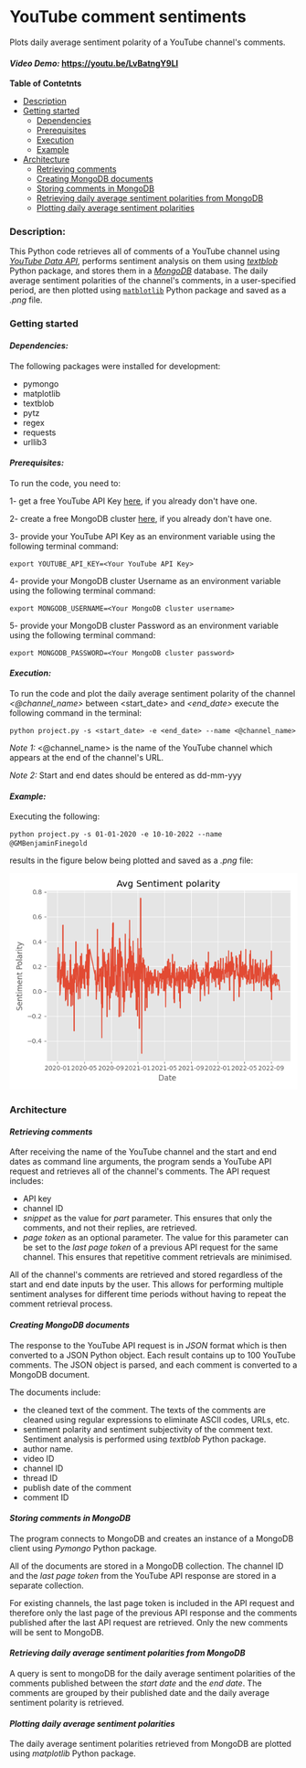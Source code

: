 # **YouTube comment sentiments**
Plots daily average sentiment polarity of a YouTube channel's comments.
#### ***Video Demo:***  https://youtu.be/LvBatngY9LI

**Table of Contetnts**
- [Description](#description)
- [Getting started](#getting-started)
    - [Dependencies](#dependencies)
    - [Prerequisites](#prerequisites)
    - [Execution](#execution)
    - [Example](#example)
- [Architecture](#architecture)
    - [Retrieving comments](#retreiving-comments)
    - [Creating MongoDB documents](#creating-mongodb-documentes)
    - [Storing comments in MongoDB](#storing-comments-in-mongodb)
    - [Retrieving daily average sentiment polarities from MongoDB](#retreiving-daily-average-sentiment-polarities-from-mongodb)
    - [Plotting daily average sentiment polarities](#plotting-daily-average-sentiment-polarities)

### **Description:**

This Python code retrieves all of comments of a YouTube channel using [*YouTube Data API*](https://developers.google.com/youtube/v3), performs sentiment analysis on them using [*textblob*](https://textblob.readthedocs.io/en/dev/) Python package, and stores them in a [*MongoDB*](https://www.mongodb.com/) database. The daily average sentiment polarities of the channel's comments, in a user-specified period, are then plotted using [`matblotlib`](https://matplotlib.org/) Python package and saved as a *.png* file.

### **Getting started**
#### ***Dependencies:***

The following packages were installed for development:

- pymongo
- matplotlib
- textblob
- pytz
- regex
- requests
- urllib3

#### ***Prerequisites:***

To run the code, you need to:

1- get a free YouTube API Key [here](https://developers.google.com/youtube/v3), if you already don't have one.

2- create a free MongoDB cluster [here](https://www.mongodb.com/atlas), if you already don't have one.

3- provide your YouTube API Key as an environment variable using the following terminal command:
```
export YOUTUBE_API_KEY=<Your YouTube API Key>
```
4- provide your MongoDB cluster Username as an environment variable using the following terminal command:
```
export MONGODB_USERNAME=<Your MongoDB cluster username>
```
5- provide your MongoDB cluster Password as an environment variable using the following terminal command:
```
export MONGODB_PASSWORD=<Your MongoDB cluster password>
```
#### ***Execution:***
To run the code and plot the daily average sentiment polarity of the channel *<@channel_name>* between <start_date> and  *<end_date>* execute the following command in the terminal:
```
python project.py -s <start_date> -e <end_date> --name <@channel_name>
```
*Note 1:* <@channel_name> is the name of the YouTube channel which appears at the end of the channel's URL.

*Note 2:* Start and end dates should be entered as dd-mm-yyy

#### ***Example:***
Executing the following:
```
python project.py -s 01-01-2020 -e 10-10-2022 --name @GMBenjaminFinegold
```
results in the figure below being plotted and saved as a *.png* file:

![Daily Average Sentiment Polarity; @GMBenjaminFinegold; 01-01-2020 to 10-10-2022](sentiment_fig.png)

### **Architecture**
#### ***Retrieving comments***

After receiving the name of the YouTube channel and the start and end dates as command line arguments, the program sends a YouTube API request and retrieves all of the channel's comments. The API request includes:

- API key
- channel ID
- *snippet* as the value for *part* parameter. This ensures that only the comments, and not their replies, are retrieved.
- *page token* as an optional parameter. The value for this parameter can be set to the *last page token* of a previous API request for the same channel. This ensures that repetitive comment retrievals are minimised.

All of the channel's comments are retrieved and stored regardless of the start and end date inputs by the user. This allows for performing multiple sentiment analyses for different time periods without having to repeat the comment retrieval process.

#### ***Creating MongoDB documents***

The response to the YouTube API request is in *JSON* format which is then converted to a JSON Python object. Each result contains up to 100 YouTube comments. The JSON object is parsed, and each comment is converted to a MongoDB document.

The documents include:

- the cleaned text of the comment. The texts of the comments are cleaned using regular expressions to eliminate ASCII codes, URLs, etc.
- sentiment polarity and sentiment subjectivity of the comment text. Sentiment analysis is performed using *textblob* Python package.
- author name.
- video ID
- channel ID
- thread ID
- publish date of the comment
- comment ID

#### ***Storing comments in MongoDB***

The program connects to MongoDB and creates an instance of a MongoDB client using *Pymongo* Python package.

All of the documents are stored in a MongoDB collection. The channel ID and the *last page token* from the YouTube API response are stored in a separate collection.

For existing channels, the last page token is included in the API request and therefore only the last page of the previous API response and the comments published after the last API request are retrieved. Only the new comments will be sent to MongoDB.

#### ***Retrieving daily average sentiment polarities from MongoDB***
A query is sent to mongoDB for the daily average sentiment polarities of the comments published between the *start date* and the *end date*. The comments are grouped by their published date and the daily average sentiment polarity is retrieved.

#### ***Plotting daily average sentiment polarities***

The daily average sentiment polarities retrieved from MongoDB are plotted using *matplotlib* Python package.

